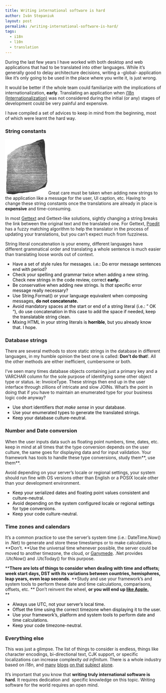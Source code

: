 ```yaml
---
title: Writing international software is hard
author: Iván Stepaniuk
layout: post
permalink: /writing-international-software-is-hard/
tags:
  - i18n
  - l10n
  - translation
---
```

During the last few years I have worked with both desktop and web applications that had to be translated into other languages. While it&#8217;s generally good to delay architecture decisions, writing a -global- application like it&#8217;s only going to be used in the place where you write it, is just wrong.

It would be better if the whole team could familiarize with the implications of internationalization, **early**. Translating an application when <a title="Definitions of i18n and l10n" href="http://en.wikipedia.org/wiki/Internationalization_and_localization" target="_blank">i18n (Internationalization)</a> was not considered during the initial (or any) stages of development could be very painful and expensive.

I have compiled a set of advices to keep in mind from the beginning, most of which were learnt the hard way.

### String constants

[<img title="Rosetta Stone" src="/img/rosetta-stone.png" alt="" width="139" height="178" />][1]Great care must be taken when adding new strings to the application like a message for the user, UI caption, etc. Having to change these string constants once the translations are already in place is **expensive** and time-consuming.

In most <a href="http://en.wikipedia.org/wiki/Gettext" target="_blank">Gettext</a> and Gettext-like solutions, sightly changing a string breaks the link between the original text and the translated one. For Gettext, <a href="http://www.poedit.net/" target="_blank">Poedit</a> has a fuzzy matching algorithm to help the translator in the process of updating your translations, but you can&#8217;t expect much from fuzziness.

String literal concatenation is your enemy, different languages have different grammatical order and translating a whole sentence is much easier than translating loose words out of context.

  * <span style="color: #000000;">Have a set of style rules for messages. i.e.: Do error message sentences end with period?<br /> </span>
  * <span style="color: #000000;">Check your spelling and grammar twice when adding a new string. Check new strings in the code review, correct <strong>early.</strong></span>
  * <span style="color: #000000;">Be conservative when adding new strings. Is <em>that</em> specific error message really necessary?</span>
  * <span style="color: #000000;">Use String.Format() or your language equivalent when composing messages, <strong>do not concatenate.</strong><br /> </span>
  * <span style="color: #000000;">Avoid mandatory spaces at the start or end of a string literal (i.e.: &#8221; OK &#8220;), do use concatenation in this case to add the space if needed, keep the translatable string clean.<br /> </span>
  * <span style="color: #000080;"><span style="color: #000000;">Mixing HTML in your string literals is <b>horrible</b>, but you already know that. I hope.</span><br /> </span>

### Database strings

There are several methods to store static strings in the database in different languages, in my humble opinion the best one is called: **Don&#8217;t do that**!. All the other methods are either inefficient, cumbersome or both.

I&#8217;ve seen many times database objects containing just a primary key and a VARCHAR column for the sole purpose of identifying some other object type or status. ie: InvoiceType. These strings then end up in the user interface through zillions of intricate and slow JOINs. What&#8217;s the point in doing that if you have to maintain an enumerated type for your business logic code anyway?

  * <span style="color: #000000;">Use short identifiers<em> that make sense</em> in your database.</span>
  * <span style="color: #000000;">Use your enumerated types to generate the translated strings.</span>
  * <span style="color: #000000;">Keep your database culture-neutral.</span>

### Number and Date conversion

When the user inputs data such as floating point numbers, time, dates, etc. keep in mind at all times that the type conversion depends on the user culture, the same goes for displaying data and for input validation. Your framework has tools to handle these type conversions, study them**, use them**.

Avoid depending on your server&#8217;s locale or regional settings, your system should run fine with OS versions other than English or a POSIX locale other than your development environment.

  * <span style="color: #000000;">Keep your serialized dates and floating point values consistent and culture-neutral.</span>
  * <span style="color: #000000;">Avoid depending on the system configured locale or regional settings for type conversions.<br /> </span>
  * <span style="color: #000000;">Keep your code culture-neutral.</span>

### Time zones and calendars

It&#8217;s a common practice to use the server&#8217;s system time (i.e.: DateTime.Now() in .Net) to generate and store these timestamps or to make calculations. **Don&#8217;t. **Use the universal time whenever possible, the server could be moved to another timezone, the cloud, or <a href="http://en.wikipedia.org/wiki/Ganymede_%28moon%29" target="_blank">Ganymede</a>. .Net provides .UtcNow() and .UtcToday() for this purpose.

****There are lots of things to consider when dealing with time and offsets; week start days, DST with its variations between countries, hemispheres, leap years, even leap seconds**. **Study and use your framework&#8217;s and system tools to perform these date and time calculations, comparisons, offsets, etc. ** Don&#8217;t reinvent the wheel, **or you will end up <a title="Apple alarm clock bug" href="http://www.engadget.com/2010/12/31/psa-iphone-alarms-not-working-come-new-years-day-2011" target="_blank">like Apple.</a>**  
**

  * <span style="color: #000000;">Always use UTC, not your server&#8217;s local time.<br /> </span>
  * <span style="color: #000000;">Offset the time using the correct timezone when displaying it to the user.</span>
  * <span style="color: #000000;">Use your framework&#8217;s, platform and system tools to perform date and time calculations.<br /> </span>
  * <span style="color: #000000;">Keep your code timezone-neutral.</span>

### Everything else

This was just a glimpse. The list of things to consider is endless, things like character encodings, bi-directional text, CJK support, or specific localizations can increase complexity *ad infinitum*. There is a whole industry based on i18n, and <a href="http://i18ngal.blogspot.com.es/" target="_blank">many</a> <a href="http://www.i18nguy.com/" target="_blank">blogs</a> <a href="http://people.w3.org/rishida/blog/" target="_blank">on that</a> <a href="http://www.gala-global.org/blog/" target="_blank">subject</a> <a href="http://www.globalbydesign.com/" target="_blank">alone</a>.

It&#8217;s important that you know that **writing truly international software is hard**. It requires dedication and  specific knowledge on this topic. Writing software for the world requires an open mind.

 [1]: /img/rosetta-stone.png
